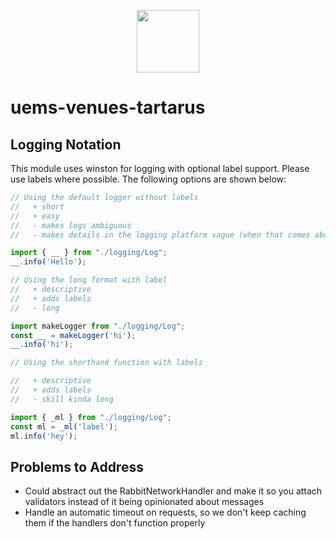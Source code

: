 <p align="center">
  <img width="100" height="100" src="https://github.com/ents-crew/uems-venues-tartarus/blob/master/venues.png?raw=true">
</p>

# uems-venues-tartarus

## Logging Notation

This module uses winston for logging with optional label support. Please use labels where possible. The following options are shown below:

```typescript
// Using the default logger without labels
//   + short
//   + easy
//   - makes logs ambiguous
//   - makes details in the logging platform vague (when that comes about)

import { __ } from "./logging/Log";
__.info('Hello');

// Using the long format with label
//   + descriptive
//   + adds labels
//   - long

import makeLogger from "./logging/Log";
const __ = makeLogger('hi');
__.info('hi');

// Using the shorthand function with labels

//   + descriptive
//   + adds labels
//   - skill kinda long

import { _ml } from "./logging/Log";
const ml = _ml('label');
ml.info('hey');
```

## Problems to Address
* Could abstract out the RabbitNetworkHandler and make it so you attach validators instead of it being opinionated about messages
* Handle an automatic timeout on requests, so we don't keep caching them if the handlers don't function properly
